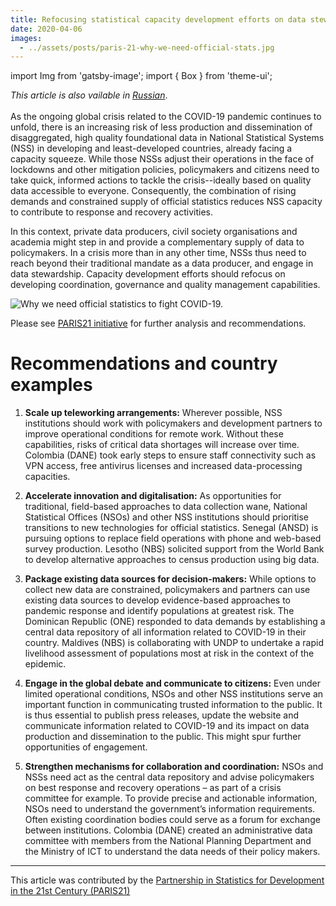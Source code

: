 ```yaml
---
title: Refocusing statistical capacity development efforts on data stewardship
date: 2020-04-06
images:
  - ../assets/posts/paris-21-why-we-need-official-stats.jpg
---
```


import Img from 'gatsby-image'; import { Box } from 'theme-ui';

_This article is also vailable in
[Russian](https://raw.githubusercontent.com/UNStats/covid-19-response/master/static/refocusing-statistical-capacity-development-RU.pdf)_.<br/><br/>As
the ongoing global crisis related to the COVID-19 pandemic continues to unfold,
there is an increasing risk of less production and dissemination of
disaggregated, high quality foundational data in National Statistical Systems
(NSS) in developing and least-developed countries, already facing a capacity
squeeze. While those NSSs adjust their operations in the face of lockdowns and
other mitigation policies, policymakers and citizens need to take quick,
informed actions to tackle the crisis--ideally based on quality data accessible
to everyone. Consequently, the combination of rising demands and constrained
supply of official statistics reduces NSS capacity to contribute to response and
recovery activities.

In this context, private data producers, civil society organisations and
academia might step in and provide a complementary supply of data to
policymakers. In a crisis more than in any other time, NSSs thus need to reach
beyond their traditional mandate as a data producer, and engage in data
stewardship. Capacity development efforts should refocus on developing
coordination, governance and quality management capabilities.

<Box mb={3}>
  <Img
    fluid={props.images[0]}
    title="Why we need official statistics to fight COVID-19."
    alt="Why we need official statistics to fight COVID-19."
  />
</Box>

Please see
[PARIS21 initiative](https://paris21.org/news-center/news/Our-Response-to-COVID-19)
for further analysis and recommendations.

# Recommendations and country examples

1. **Scale up teleworking arrangements:** Wherever possible, NSS institutions
   should work with policymakers and development partners to improve operational
   conditions for remote work. Without these capabilities, risks of critical
   data shortages will increase over time. Colombia (DANE) took early steps to
   ensure staff connectivity such as VPN access, free antivirus licenses and
   increased data-processing capacities.

2. **Accelerate innovation and digitalisation:** As opportunities for
   traditional, field-based approaches to data collection wane, National
   Statistical Offices (NSOs) and other NSS institutions should prioritise
   transitions to new technologies for official statistics. Senegal (ANSD) is
   pursuing options to replace field operations with phone and web-based survey
   production. Lesotho (NBS) solicited support from the World Bank to develop
   alternative approaches to census production using big data.

3. **Package existing data sources for decision-makers:** While options to
   collect new data are constrained, policymakers and partners can use existing
   data sources to develop evidence-based approaches to pandemic response and
   identify populations at greatest risk. The Dominican Republic (ONE) responded
   to data demands by establishing a central data repository of all information
   related to COVID-19 in their country. Maldives (NBS) is collaborating with
   UNDP to undertake a rapid livelihood assessment of populations most at risk
   in the context of the epidemic.

4. **Engage in the global debate and communicate to citizens:** Even under
   limited operational conditions, NSOs and other NSS institutions serve an
   important function in communicating trusted information to the public. It is
   thus essential to publish press releases, update the website and communicate
   information related to COVID-19 and its impact on data production and
   dissemination to the public. This might spur further opportunities of
   engagement.

5. **Strengthen mechanisms for collaboration and coordination:** NSOs and NSSs
   need act as the central data repository and advise policymakers on best
   response and recovery operations – as part of a crisis committee for example.
   To provide precise and actionable information, NSOs need to understand the
   government’s information requirements. Often existing coordination bodies
   could serve as a forum for exchange between institutions. Colombia (DANE)
   created an administrative data committee with members from the National
   Planning Department and the Ministry of ICT to understand the data needs of
   their policy makers.

---

This article was contributed by the
[Partnership in Statistics for Development in the 21st Century (PARIS21)](https://paris21.org/)
